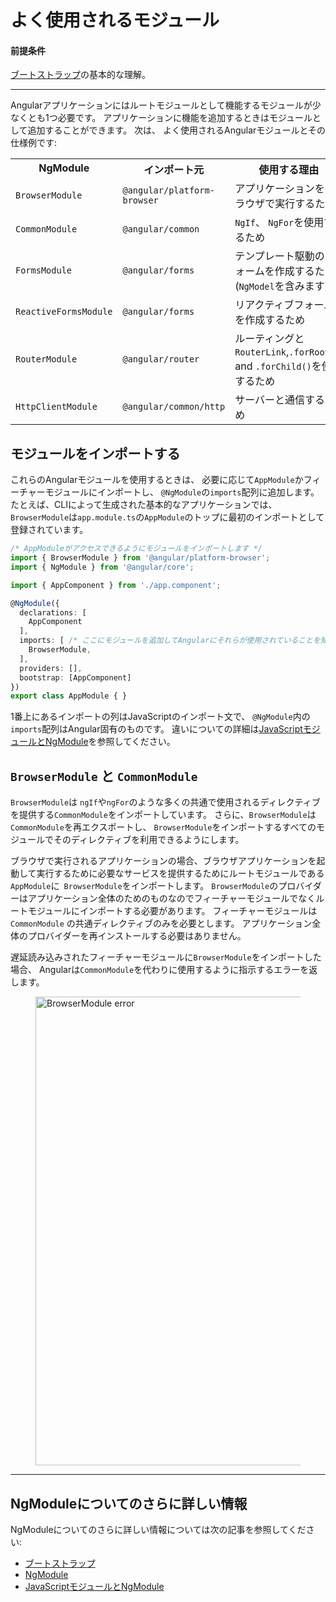 # よく使用されるモジュール

#### 前提条件

[ブートストラップ](guide/bootstrapping)の基本的な理解。


<hr>

Angularアプリケーションにはルートモジュールとして機能するモジュールが少なくとも1つ必要です。
アプリケーションに機能を追加するときはモジュールとして追加することができます。
次は、
よく使用されるAngularモジュールとその仕様例です:


<table>

 <tr>
   <th style="vertical-align: top">
     NgModule
   </th>

   <th style="vertical-align: top">
     インポート元
   </th>

   <th style="vertical-align: top">
     使用する理由
   </th>
 </tr>

 <tr>
   <td><code>BrowserModule</code></td>
   <td><code>@angular/platform-browser</code></td>
   <td>アプリケーションをブラウザで実行するため</td>
 </tr>

 <tr>
   <td><code>CommonModule</code></td>
   <td><code>@angular/common</code></td>
   <td><code>NgIf</code>、 <code>NgFor</code>を使用するため</td>
 </tr>

 <tr>
   <td><code>FormsModule</code></td>
   <td><code>@angular/forms</code></td>
   <td>テンプレート駆動のフォームを作成するため (<code>NgModel</code>を含みます)</td>
 </tr>

 <tr>
   <td><code>ReactiveFormsModule</code></td>
   <td><code>@angular/forms</code></td>
   <td>リアクティブフォームを作成するため</td>
 </tr>

 <tr>
   <td><code>RouterModule</code></td>
   <td><code>@angular/router</code></td>
   <td>ルーティングと<code>RouterLink</code>,<code>.forRoot()</code>, and <code>.forChild()</code>を使用するため</td>
 </tr>

 <tr>
   <td><code>HttpClientModule</code></td>
   <td><code>@angular/common/http</code></td>
   <td>サーバーと通信するため</td>
 </tr>

</table>

## モジュールをインポートする

これらのAngularモジュールを使用するときは、
必要に応じて`AppModule`かフィーチャーモジュールにインポートし、
`@NgModule`の`imports`配列に追加します。
たとえば、CLIによって生成された基本的なアプリケーションでは、
`BrowserModule`は`app.module.ts`の`AppModule`のトップに最初のインポートとして登録されています。


```typescript
/* AppModuleがアクセスできるようにモジュールをインポートします */
import { BrowserModule } from '@angular/platform-browser';
import { NgModule } from '@angular/core';

import { AppComponent } from './app.component';

@NgModule({
  declarations: [
    AppComponent
  ],
  imports: [ /* ここにモジュールを追加してAngularにそれらが使用されていることを知らせます */
    BrowserModule,
  ],
  providers: [],
  bootstrap: [AppComponent]
})
export class AppModule { }
```

1番上にあるインポートの列はJavaScriptのインポート文で、
`@NgModule`内の`imports`配列はAngular固有のものです。
違いについての詳細は[JavaScriptモジュールとNgModule](guide/ngmodule-vs-jsmodule)を参照してください。


## `BrowserModule` と `CommonModule`

`BrowserModule`は
`ngIf`や`ngFor`のような多くの共通で使用されるディレクティブを提供する`CommonModule`をインポートしています。
さらに、`BrowserModule`は`CommonModule`を再エクスポートし、
`BrowserModule`をインポートするすべてのモジュールでそのディレクティブを利用できるようにします。

ブラウザで実行されるアプリケーションの場合、ブラウザアプリケーションを起動して実行するために必要なサービスを提供するためにルートモジュールである`AppModule`に`
BrowserModule`をインポートします。
`BrowserModule`のプロバイダーはアプリケーション全体のためのものなのでフィーチャーモジュールでなくルートモジュールにインポートする必要があります。
フィーチャーモジュールは`CommonModule`
の共通ディレクティブのみを必要とします。
アプリケーション全体のプロバイダーを再インストールする必要はありません。

遅延読み込みされたフィーチャーモジュールに`BrowserModule`をインポートした場合、
Angularは`CommonModule`を代わりに使用するように指示するエラーを返します。

<figure>
 <img src="generated/images/guide/frequent-ngmodules/browser-module-error.gif" width=750 alt="BrowserModule error">
</figure>

<hr />


## NgModuleについてのさらに詳しい情報

NgModuleについてのさらに詳しい情報については次の記事を参照してください:
* [ブートストラップ](guide/bootstrapping)
* [NgModule](guide/ngmodules)
* [JavaScriptモジュールとNgModule](guide/ngmodule-vs-jsmodule)
